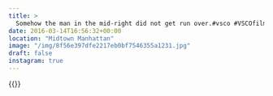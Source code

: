 ```yaml
---
title: >
  Somehow the man in the mid-right did not get run over.#vsco #VSCOfilm #nyc #streetphotography
date: 2016-03-14T16:56:32+00:00
location: "Midtown Manhattan"
image: "/img/8f56e397dfe2217eb0bf7546355a1231.jpg"
draft: false
instagram: true
---
```


{{<photo src="/img/8f56e397dfe2217eb0bf7546355a1231.jpg">}}
